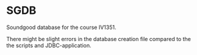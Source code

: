 # SGDB
Soundgood database for the course IV1351.

There might be slight errors in the database creation file compared to the the scripts and JDBC-application.
